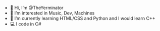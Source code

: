 - 👋 Hi, I’m @TheYerminator
- 👀 I’m interested in Music, Dev, Machines
- 🌱 I’m currently learning HTML/CSS and Python and I would learn C++
- 💻 I code in C#
<!---
TheYerminator/TheYerminator is a ✨ special ✨ repository because its `README.md` (this file) appears on your GitHub profile.
You can click the Preview link to take a look at your changes.
--->
